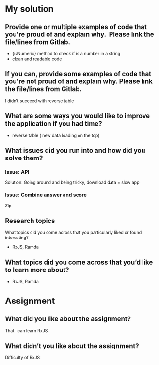 # My solution

## Provide one or multiple examples of code that you’re proud of and explain why.  Please link the file/lines from Gitlab.
- {isNumeric} method to check if is a number in a string
- clean and readable code 

## If you can, provide some examples of code that you’re not proud of and explain why. Please link the file/lines from Gitlab.
I didn’t succeed with reverse table

## What are some ways you would like to improve the application if you had time?
- reverse table ( new data loading on the top)

## What issues did you run into and how did you solve them?
### Issue: API
Solution: Going around and being tricky, download data = slow app

### Issue: Combine answer and score
Zip

## Research topics
What topics did you come across that you particularly liked or found interesting?
- RxJS, Ramda

## What topics did you come across that you’d like to learn more about?
- RxJS, Ramda

# Assignment
## What did you like about the assignment?
That I can learn RxJS.
## What didn’t you like about the assignment?
Difficulty of RxJS

